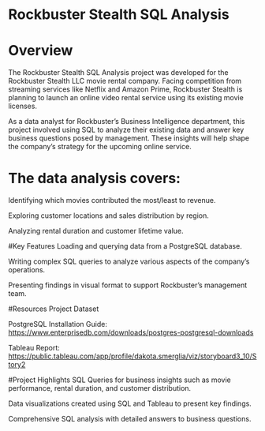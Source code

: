 # Rockbuster Stealth SQL Analysis

# Overview
The Rockbuster Stealth SQL Analysis project was developed for the Rockbuster Stealth LLC movie rental company. Facing competition from streaming services like Netflix and Amazon Prime, Rockbuster Stealth is planning to launch an online video rental service using its existing movie licenses.

As a data analyst for Rockbuster’s Business Intelligence department, this project involved using SQL to analyze their existing data and answer key business questions posed by management. These insights will help shape the company’s strategy for the upcoming online service.

# The data analysis covers:
Identifying which movies contributed the most/least to revenue.

Exploring customer locations and sales distribution by region.

Analyzing rental duration and customer lifetime value.

#Key Features
Loading and querying data from a PostgreSQL database.

Writing complex SQL queries to analyze various aspects of the company’s operations.

Presenting findings in visual format to support Rockbuster’s management team.

#Resources
Project Dataset

PostgreSQL Installation Guide: https://www.enterprisedb.com/downloads/postgres-postgresql-downloads

Tableau Report: https://public.tableau.com/app/profile/dakota.smerglia/viz/storyboard3_10/Story2

#Project Highlights
SQL Queries for business insights such as movie performance, rental duration, and customer distribution.

Data visualizations created using SQL and Tableau to present key findings.

Comprehensive SQL analysis with detailed answers to business questions.
